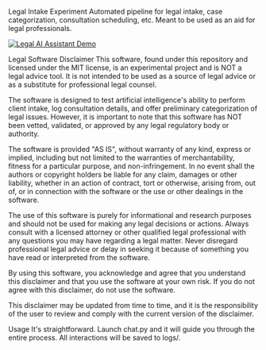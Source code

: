 Legal Intake Experiment
Automated pipeline for legal intake, case categorization, consultation scheduling, etc. Meant to be used as an aid for legal professionals.

[![Legal AI Assistant Demo](URL_TO_YOUR_SCREENSHOT)](https://www.loom.com/embed/8aa4ba1000b341c2ad8e7e52c80c04fb?sid=e7efba9e-42ac-4399-bbcc-3c5799a4ef4f)

Legal Software Disclaimer
This software, found under this repository and licensed under the MIT license, is an experimental project and is NOT a legal advice tool. It is not intended to be used as a source of legal advice or as a substitute for professional legal counsel.

The software is designed to test artificial intelligence's ability to perform client intake, log consultation details, and offer preliminary categorization of legal issues. However, it is important to note that this software has NOT been vetted, validated, or approved by any legal regulatory body or authority.

The software is provided "AS IS", without warranty of any kind, express or implied, including but not limited to the warranties of merchantability, fitness for a particular purpose, and non-infringement. In no event shall the authors or copyright holders be liable for any claim, damages or other liability, whether in an action of contract, tort or otherwise, arising from, out of, or in connection with the software or the use or other dealings in the software.

The use of this software is purely for informational and research purposes and should not be used for making any legal decisions or actions. Always consult with a licensed attorney or other qualified legal professional with any questions you may have regarding a legal matter. Never disregard professional legal advice or delay in seeking it because of something you have read or interpreted from the software.

By using this software, you acknowledge and agree that you understand this disclaimer and that you use the software at your own risk. If you do not agree with this disclaimer, do not use the software.

This disclaimer may be updated from time to time, and it is the responsibility of the user to review and comply with the current version of the disclaimer.

Usage
It's straightforward. Launch chat.py and it will guide you through the entire process. All interactions will be saved to logs/.
